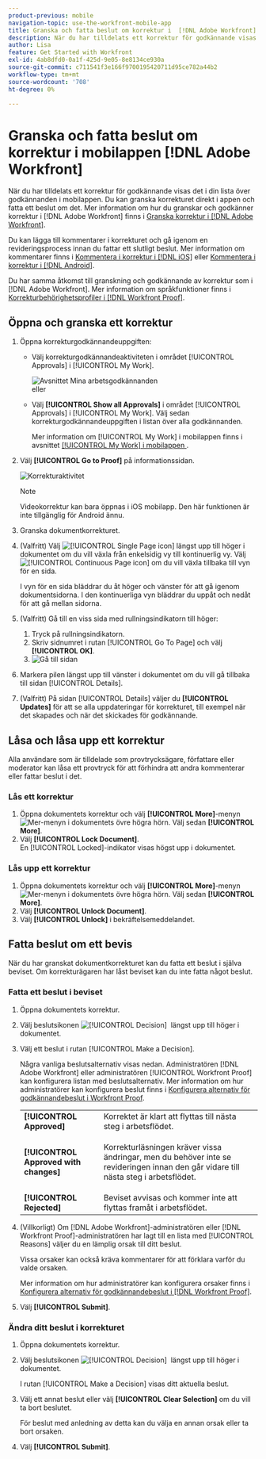```yaml
---
product-previous: mobile
navigation-topic: use-the-workfront-mobile-app
title: Granska och fatta beslut om korrektur i  [!DNL Adobe Workfront] mobilappen
description: När du har tilldelats ett korrektur för godkännande visas det i din lista över godkännanden i mobilappen. Du kan granska korrekturet direkt i appen och fatta ett beslut om det.
author: Lisa
feature: Get Started with Workfront
exl-id: 4ab8dfd0-0a1f-425d-9e05-8e8134ce930a
source-git-commit: c711541f3e166f9700195420711d95ce782a44b2
workflow-type: tm+mt
source-wordcount: '708'
ht-degree: 0%

---
```


# Granska och fatta beslut om korrektur i mobilappen [!DNL Adobe Workfront]

När du har tilldelats ett korrektur för godkännande visas det i din lista över godkännanden i mobilappen. Du kan granska korrekturet direkt i appen och fatta ett beslut om det. Mer information om hur du granskar och godkänner korrektur i [!DNL Adobe Workfront] finns i [Granska korrektur i [!DNL Adobe Workfront]](../../../review-and-approve-work/proofing/reviewing-proofs-within-workfront/review-proofs-in-wf.md).

Du kan lägga till kommentarer i korrekturet och gå igenom en revideringsprocess innan du fattar ett slutligt beslut. Mer information om kommentarer finns i [Kommentera i korrektur i [!DNL iOS]](../../../workfront-basics/mobile-apps/using-the-workfront-mobile-app/comment-on-proofs-ios.md) eller [Kommentera i korrektur i [!DNL Android]](../../../workfront-basics/mobile-apps/using-the-workfront-mobile-app/comment-on-proofs-android.md).

Du har samma åtkomst till granskning och godkännande av korrektur som i [!DNL Adobe Workfront]. Mer information om språkfunktioner finns i [Korrekturbehörighetsprofiler i [!DNL Workfront Proof]](../../../workfront-proof/wp-acct-admin/account-settings/proof-perm-profiles-in-wp.md).

## Öppna och granska ett korrektur

1. Öppna korrekturgodkännandeuppgiften:

   * Välj korrekturgodkännandeaktiviteten i området [!UICONTROL Approvals] i [!UICONTROL My Work].

     ![Avsnittet Mina arbetsgodkännanden](assets/mobile-mywork-approvals-338x482.png)\
      eller

   * Välj **[!UICONTROL Show all Approvals]** i området [!UICONTROL Approvals] i [!UICONTROL My Work]. Välj sedan korrekturgodkännandeuppgiften i listan över alla godkännanden.

     Mer information om [!UICONTROL My Work] i mobilappen finns i avsnittet [[!UICONTROL My Work] i mobilappen &#x200B;](../../../workfront-basics/mobile-apps/using-the-workfront-mobile-app/my-work-section-mobile.md).

1. Välj **[!UICONTROL Go to Proof]** på informationssidan.

   ![Korrekturaktivitet](assets/mobile-prooftask1-338x516.png)

   >[!NOTE]
   >
   >Videokorrektur kan bara öppnas i iOS mobilapp. Den här funktionen är inte tillgänglig för Android ännu.

1. Granska dokumentkorrekturet.
1. (Valfritt) Välj ![[!UICONTROL Single Page icon]](assets/mobile-proofpagingicon1-25x36.png) längst upp till höger i dokumentet om du vill växla från enkelsidig vy till kontinuerlig vy. Välj ![[!UICONTROL Continuous Page icon]](assets/mobile-proofpagingicon2-25x25.png) om du vill växla tillbaka till vyn för en sida.

   I vyn för en sida bläddrar du åt höger och vänster för att gå igenom dokumentsidorna. I den kontinuerliga vyn bläddrar du uppåt och nedåt för att gå mellan sidorna.

1. (Valfritt) Gå till en viss sida med rullningsindikatorn till höger:

   1. Tryck på rullningsindikatorn.
   1. Skriv sidnumret i rutan [!UICONTROL Go To Page] och välj **[!UICONTROL OK]**.
   1. ![Gå till sidan](assets/mobile-gotopage-350x224.png)

1. Markera pilen längst upp till vänster i dokumentet om du vill gå tillbaka till sidan [!UICONTROL Details].
1. (Valfritt) På sidan [!UICONTROL Details] väljer du **[!UICONTROL Updates]** för att se alla uppdateringar för korrekturet, till exempel när det skapades och när det skickades för godkännande.

## Låsa och låsa upp ett korrektur

Alla användare som är tilldelade som provtrycksägare, författare eller moderator kan låsa ett provtryck för att förhindra att andra kommenterar eller fattar beslut i det.

### Lås ett korrektur

1. Öppna dokumentets korrektur och välj **[!UICONTROL More]**-menyn ![Mer-menyn](assets/mobile-verticalmoremenu-20x33.png) i dokumentets övre högra hörn. Välj sedan **[!UICONTROL More]**.
1. Välj **[!UICONTROL Lock Document]**.\
   En [!UICONTROL Locked]-indikator visas högst upp i dokumentet.

### Lås upp ett korrektur

1. Öppna dokumentets korrektur och välj **[!UICONTROL More]**-menyn ![Mer-menyn](assets/mobile-verticalmoremenu-20x33.png) i dokumentets övre högra hörn. Välj sedan **[!UICONTROL More]**.
1. Välj **[!UICONTROL Unlock Document]**.
1. Välj **[!UICONTROL Unlock]** i bekräftelsemeddelandet.

## Fatta beslut om ett bevis

När du har granskat dokumentkorrekturet kan du fatta ett beslut i själva beviset. Om korrekturägaren har låst beviset kan du inte fatta något beslut.

### Fatta ett beslut i beviset

1. Öppna dokumentets korrektur.
1. Välj beslutsikonen ![[!UICONTROL Decision] &#x200B;](assets/mobile-proofcheckmarkdecisionicon-30x30.png) längst upp till höger i dokumentet.
1. Välj ett beslut i rutan [!UICONTROL Make a Decision].

   Några vanliga beslutsalternativ visas nedan. Administratören [!DNL Adobe Workfront] eller administratören [!UICONTROL Workfront Proof] kan konfigurera listan med beslutsalternativ. Mer information om hur administratörer kan konfigurera beslut finns i [Konfigurera alternativ för godkännandebeslut i Workfront Proof](../../../workfront-proof/wp-acct-admin/account-settings/configure-approval-decision-in-wp.md).

   <table style="table-layout:auto"> 
    <col> 
    <col> 
    <tbody> 
     <tr> 
      <td role="rowheader"><strong>[!UICONTROL Approved]</strong></td> 
      <td>Korrektet är klart att flyttas till nästa steg i arbetsflödet.</td> 
     </tr> 
     <tr> 
      <td role="rowheader"><strong>[!UICONTROL Approved with changes]</strong></td> 
      <td> <p>Korrekturläsningen kräver vissa ändringar, men du behöver inte se revideringen innan den går vidare till nästa steg i arbetsflödet.</p> </td> 
     </tr> 
     <tr> 
      <td role="rowheader"><strong>[!UICONTROL Rejected]</strong></td> 
      <td>Beviset avvisas och kommer inte att flyttas framåt i arbetsflödet.</td> 
     </tr> 
    </tbody> 
   </table>

1. (Villkorligt) Om [!DNL Adobe Workfront]-administratören eller [!DNL Workfront Proof]-administratören har lagt till en lista med [!UICONTROL Reasons] väljer du en lämplig orsak till ditt beslut.

   Vissa orsaker kan också kräva kommentarer för att förklara varför du valde orsaken.

   Mer information om hur administratörer kan konfigurera orsaker finns i [Konfigurera alternativ för godkännandebeslut i [!DNL Workfront Proof]](../../../workfront-proof/wp-acct-admin/account-settings/configure-approval-decision-in-wp.md).

1. Välj **[!UICONTROL Submit]**.

### Ändra ditt beslut i korrekturet

1. Öppna dokumentets korrektur.
1. Välj beslutsikonen ![[!UICONTROL Decision] &#x200B;](assets/mobile-proofcheckmarkdecisionicon-30x30.png) längst upp till höger i dokumentet.

   I rutan [!UICONTROL Make a Decision] visas ditt aktuella beslut.

1. Välj ett annat beslut eller välj **[!UICONTROL Clear Selection]** om du vill ta bort beslutet.

   För beslut med anledning av detta kan du välja en annan orsak eller ta bort orsaken.

1. Välj **[!UICONTROL Submit]**.
